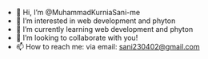 - 👋 Hi, I’m @MuhammadKurniaSani-me
- 👀 I’m interested in web development and phyton
- 🌱 I’m currently learning web development and phyton
- 💞️ I’m looking to collaborate with you!
- 📫 How to reach me: via email: sani230402@gmail.com

<!---
MuhammadKurniaSani-me/MuhammadKurniaSani-me is a ✨ special ✨ repository because its `README.md` (this file) appears on your GitHub profile.
You can click the Preview link to take a look at your changes.
--->
